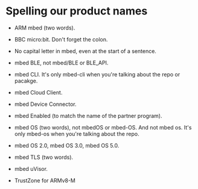 # Spelling our product names

* ARM mbed (two words).

* BBC micro:bit. Don't forget the colon.

* No capital letter in mbed, even at the start of a sentence.

* mbed BLE, not mbed/BLE or BLE_API.

* mbed CLI. It's only mbed-cli when you're talking about the repo or pacakge.

* mbed Cloud Client.

* mbed Device Connector.

* mbed Enabled (to match the name of the partner program).

* mbed OS (two words), not mbedOS or mbed-OS. And not mbed os. It's only mbed-os when you're talking about the repo.

* mbed OS 2.0, mbed OS 3.0, mbed OS 5.0.

* mbed TLS (two words).

* mbed uVisor.

* TrustZone for ARMv8-M


